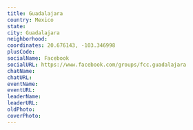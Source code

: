 ```yaml
---
title: Guadalajara
country: Mexico
state: 
city: Guadalajara
neighborhood: 
coordinates: 20.676143, -103.346998
plusCode:
socialName: Facebook
socialURL: https://www.facebook.com/groups/fcc.guadalajara
chatName:
chatURL:
eventName:
eventURL:
leaderName:
leaderURL:
oldPhoto: 
coverPhoto:
---
```

